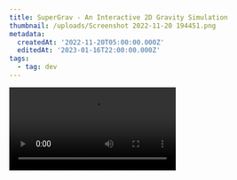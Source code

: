 ```yaml
---
title: SuperGrav - An Interactive 2D Gravity Simulation
thumbnail: /uploads/Screenshot 2022-11-20 194451.png
metadata:
  createdAt: '2022-11-20T05:00:00.000Z'
  editedAt: '2023-01-16T22:00:00.000Z'
tags:
  - tag: dev
---
```


<video src="https://www.youtube.com/embed/uPows5QoTSs" />

## Technologies Used:

* Unity C#

## Game Overview

SuperGrav is my current solo project. My intent with SuperGrav is to create a 2D simulation of gravity, modeling N-body interactions of planetary bodies. Planetary bodies are referred to in my implementation as a “Matter”. A Matter applies a gravitational force to all nearby Matter, based on their mass. When two Matters collide, the larger Matter consumes the smaller Matter, adding the mass to its own. This typically results in one or two large central bodies, which influence all other Matter in the simulation. When a Matter’s mass reaches zero, the Matter is respawned. &#x20;

The red and blue circles surrounding the play area are defined based on the total mass of the system. When a Matter leaves the red circle, it is respawned. Matter is respawned along the blue circle. Matter is recycled using an [object pool](https://en.wikipedia.org/wiki/Object_pool_pattern#C), to improve performance. The player can interact with the system using the gravity tool (shown in the bottom left of the above image). When the player left-clicks, Matter is pulled towards the cursor. When the player right-clicks, Matter is repelled from the cursor. This allows the player to attempt to create stable orbits around the central mass. Players can also increase or decrease the timescale. The following section will outline the implementation details of SuperGrav.

## Implementation Details&#x20;

The core functionality of SuperGrav is dependent on the simulation of gravitational force between all Matter, and the recycling of Matter objects using and Object Pool. The following subsections will discuss those aspects in greater detail.

### Gravitation

Every frame, each Matter applies a gravitational force to all other Matter within its sphere of influence. The size of a sphere of influence is determined by its mass. This presents a great performance improvement, as any Matter outside a given Matter’s sphere of influence is ignored, as the gravitational force would be negligible.  This compromise still allows for complex interaction of Matter. For example, medium-sized bodies (planets) will often capture smaller-sized bodies (asteroids/moons), while also orbiting a large central body (sun). Matter applies gravitational force based on Newton’s universal law of gravitation:

```javascript
F = (G * m1 * m2) / r ^ 2
```

### Object Pooling&#x20;

SuperGrav makes use of an [object pool ](https://en.wikipedia.org/wiki/Object_pool_pattern#C)to great effect. In the system, there is always exactly 100 individual Matters (though it is able to handle an object pool of greater size, around 100 seems to be the most stable). The object pool tracks all 100 Matters, and handles gravitational force application for the entire system. As the mass of the system begins to concentrate in one  or two central bodies, the total mass of the system increases without Instantiating or Removing  any GameObjects. Instead, Matter is recycled when it either leaves the system (by crossing the red circle), or is consumed by a larger Matter.

### Evaluation&#x20;

While I feel that the current state of SuperGrav can stand on its own, I intend to add more methods of player interaction. The player can currently only influence Matter through the gravity tool. Future work may include a tool for “banking” mass which can be manually added to a given Matter. This would make it easier to create larger bodies outside the central mass. The goal of the project is to eventually allow Matter to transform into stars, planets, moons, black holes, etc.  based on their mass. I am also considering modelling multiple different elements (i.e., hydrogen, helium, oxygen, etc.) which have different densities and may allow transformations into specific planetary bodies (gas giant, water world, etc.).

Having said this, I find SuperGrav fascinating because of the emergent behaviour that arises from something as “simple” as gravitation, when many objects are allowed to influence each other. This is an intriguing core mechanic, and something that I intend to develop in the future.
